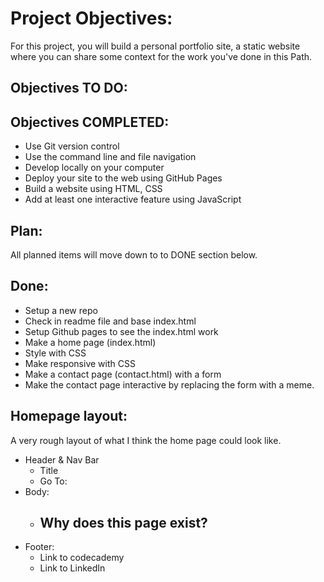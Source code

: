 # Project Objectives:
For this project, you will build a personal portfolio site, a static website where you can share some context for the work you've done in this Path.


## Objectives TO DO:

## Objectives COMPLETED:
- Use Git version control
- Use the command line and file navigation
- Develop locally on your computer
- Deploy your site to the web using GitHub Pages
- Build a website using HTML, CSS
- Add at least one interactive feature using JavaScript


## Plan:
All planned items will move down to to DONE section below.

## Done:
- Setup a new repo
- Check in readme file and base index.html
- Setup Github pages to see the index.html work
- Make a home page (index.html)
- Style with CSS
- Make responsive with CSS
- Make a contact page (contact.html) with a form
- Make the contact page interactive by replacing the form with a meme.






## Homepage layout:
A very rough layout of what I think the home page could look like.

- Header & Nav Bar
    - Title
    - Go To: 
- Body:
    - Why does this page exist?
        - 
- Footer:
    - Link to codecademy
    - Link to LinkedIn